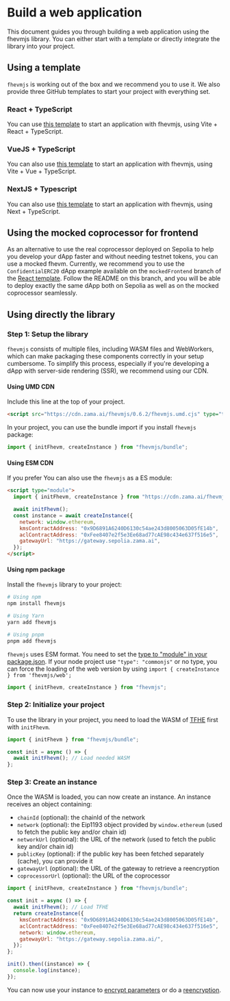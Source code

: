 # Build a web application

This document guides you through building a web application using the fhevmjs library. You can either start with a template or directly integrate the library into your project.

## Using a template

`fhevmjs` is working out of the box and we recommend you to use it. We also provide three GitHub templates to start your project with everything set.

### React + TypeScript

You can use [this template](https://github.com/zama-ai/fhevmjs-react-template) to start an application with fhevmjs, using Vite + React + TypeScript.

### VueJS + TypeScript

You can also use [this template](https://github.com/zama-ai/fhevmjs-vue-template) to start an application with fhevmjs, using Vite + Vue + TypeScript.

### NextJS + Typescript

You can also use [this template](https://github.com/zama-ai/fhevmjs-next-template) to start an application with fhevmjs, using Next + TypeScript.

## Using the mocked coprocessor for frontend

As an alternative to use the real coprocessor deployed on Sepolia to help you develop your dApp faster and without needing testnet tokens, you can use a mocked fhevm. Currently, we recommend you to use the `ConfidentialERC20` dApp example available on the `mockedFrontend` branch of the [React template](https://github.com/zama-ai/fhevm-react-template/tree/mockedFrontend). Follow the README on this branch, and you will be able to deploy exactly the same dApp both on Sepolia as well as on the mocked coprocessor seamlessly.

## Using directly the library

### Step 1: Setup the library

`fhevmjs` consists of multiple files, including WASM files and WebWorkers, which can make packaging these components correctly in your setup cumbersome. To simplify this process, especially if you're developing a dApp with server-side rendering (SSR), we recommend using our CDN.

#### Using UMD CDN

Include this line at the top of your project.

```html
<script src="https://cdn.zama.ai/fhevmjs/0.6.2/fhevmjs.umd.cjs" type="text/javascript"></script>
```

In your project, you can use the bundle import if you install `fhevmjs` package:

```javascript
import { initFhevm, createInstance } from "fhevmjs/bundle";
```

#### Using ESM CDN

If you prefer You can also use the `fhevmjs` as a ES module:

```html
<script type="module">
  import { initFhevm, createInstance } from "https://cdn.zama.ai/fhevmjs/0.6.2/fhevmjs.js";

  await initFhevm();
  const instance = await createInstance({
    network: window.ethereum,
    kmsContractAddress: "0x9D6891A6240D6130c54ae243d8005063D05fE14b",
    aclContractAddress: "0xFee8407e2f5e3Ee68ad77cAE98c434e637f516e5",
    gatewayUrl: "https://gateway.sepolia.zama.ai",
  });
</script>
```

#### Using npm package

Install the `fhevmjs` library to your project:

```bash
# Using npm
npm install fhevmjs

# Using Yarn
yarn add fhevmjs

# Using pnpm
pnpm add fhevmjs
```

`fhevmjs` uses ESM format. You need to set the [type to "module" in your package.json](https://nodejs.org/api/packages.html#type). If your node project use `"type": "commonjs"` or no type, you can force the loading of the web version by using `import { createInstance } from 'fhevmjs/web';`

```javascript
import { initFhevm, createInstance } from "fhevmjs";
```

### Step 2: Initialize your project

To use the library in your project, you need to load the WASM of [TFHE](https://www.npmjs.com/package/tfhe) first with `initFhevm`.

```javascript
import { initFhevm } from "fhevmjs/bundle";

const init = async () => {
  await initFhevm(); // Load needed WASM
};
```

### Step 3: Create an instance

Once the WASM is loaded, you can now create an instance. An instance receives an object containing:

- `chainId` (optional): the chainId of the network
- `network` (optional): the Eip1193 object provided by `window.ethereum` (used to fetch the public key and/or chain id)
- `networkUrl` (optional): the URL of the network (used to fetch the public key and/or chain id)
- `publicKey` (optional): if the public key has been fetched separately (cache), you can provide it
- `gatewayUrl` (optional): the URL of the gateway to retrieve a reencryption
- `coprocessorUrl` (optional): the URL of the coprocessor

```javascript
import { initFhevm, createInstance } from "fhevmjs/bundle";

const init = async () => {
  await initFhevm(); // Load TFHE
  return createInstance({
    kmsContractAddress: "0x9D6891A6240D6130c54ae243d8005063D05fE14b",
    aclContractAddress: "0xFee8407e2f5e3Ee68ad77cAE98c434e637f516e5",
    network: window.ethereum,
    gatewayUrl: "https://gateway.sepolia.zama.ai/",
  });
};

init().then((instance) => {
  console.log(instance);
});
```

You can now use your instance to [encrypt parameters](../../smart_contracts/inputs.md) or do a [reencryption](../../smart_contracts/decryption/reencryption.md).

